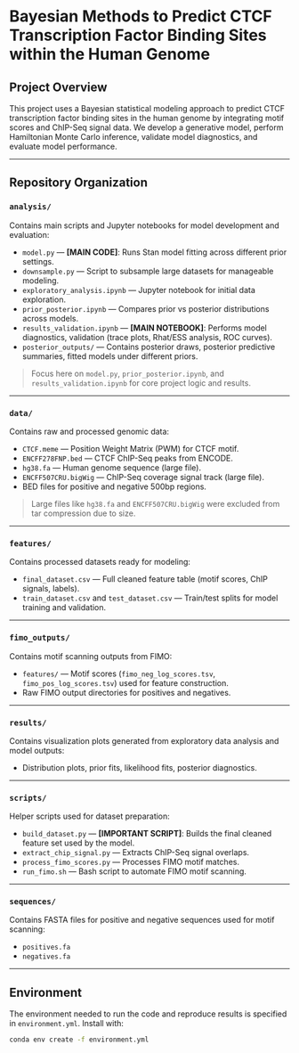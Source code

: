 # Bayesian Methods to Predict CTCF Transcription Factor Binding Sites within the Human Genome

## Project Overview
This project uses a Bayesian statistical modeling approach to predict CTCF transcription factor binding sites in the human genome by integrating motif scores and ChIP-Seq signal data. We develop a generative model, perform Hamiltonian Monte Carlo inference, validate model diagnostics, and evaluate model performance.

---

## Repository Organization

###  `analysis/`
Contains main scripts and Jupyter notebooks for model development and evaluation:
- `model.py` — **[MAIN CODE]**: Runs Stan model fitting across different prior settings.
- `downsample.py` — Script to subsample large datasets for manageable modeling.
- `exploratory_analysis.ipynb` — Jupyter notebook for initial data exploration.
- `prior_posterior.ipynb` — Compares prior vs posterior distributions across models.
- `results_validation.ipynb` — **[MAIN NOTEBOOK]**: Performs model diagnostics, validation (trace plots, Rhat/ESS analysis, ROC curves).
- `posterior_outputs/` — Contains posterior draws, posterior predictive summaries, fitted models under different priors.

> Focus here on `model.py`, `prior_posterior.ipynb`, and `results_validation.ipynb` for core project logic and results.

---

###  `data/`
Contains raw and processed genomic data:
- `CTCF.meme` — Position Weight Matrix (PWM) for CTCF motif.
- `ENCFF278FNP.bed` — CTCF ChIP-Seq peaks from ENCODE.
- `hg38.fa` — Human genome sequence (large file).
- `ENCFF507CRU.bigWig` — ChIP-Seq coverage signal track (large file).
- BED files for positive and negative 500bp regions.

>  Large files like `hg38.fa` and `ENCFF507CRU.bigWig` were excluded from tar compression due to size.

---

###  `features/`
Contains processed datasets ready for modeling:
- `final_dataset.csv` — Full cleaned feature table (motif scores, ChIP signals, labels).
- `train_dataset.csv` and `test_dataset.csv` — Train/test splits for model training and validation.

---

###  `fimo_outputs/`
Contains motif scanning outputs from FIMO:
- `features/` — Motif scores (`fimo_neg_log_scores.tsv`, `fimo_pos_log_scores.tsv`) used for feature construction.
- Raw FIMO output directories for positives and negatives.

---

### `results/`
Contains visualization plots generated from exploratory data analysis and model outputs:
- Distribution plots, prior fits, likelihood fits, posterior diagnostics.

---

### `scripts/`
Helper scripts used for dataset preparation:
- `build_dataset.py` — **[IMPORTANT SCRIPT]**: Builds the final cleaned feature set used by the model.
- `extract_chip_signal.py` — Extracts ChIP-Seq signal overlaps.
- `process_fimo_scores.py` — Processes FIMO motif matches.
- `run_fimo.sh` — Bash script to automate FIMO motif scanning.

---

###  `sequences/`
Contains FASTA files for positive and negative sequences used for motif scanning:
- `positives.fa`
- `negatives.fa`

---

## Environment
The environment needed to run the code and reproduce results is specified in `environment.yml`. Install with:

```bash
conda env create -f environment.yml